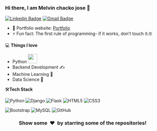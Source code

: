 
### Hi there, I am Melvin chacko jose 👋
[![Linkedin Badge](https://img.shields.io/badge/-MelvinCjose-blue?style=flat-square&logo=Linkedin&logoColor=white&link=https://www.linkedin.com/in/melvinchackojose)](https://www.linkedin.com/in/melvinchackojose/)
[![Gmail Badge](https://img.shields.io/badge/-melvinjose025@gmail.com-c14438?style=flat-square&logo=Gmail&logoColor=white&link=mailto:rmelvinjose025@gmail.com)](melvinjose025@gmail.com) 

- 🎯 Portfolio website: [Portfolio]( https://github.com/MelvinCjos/portfolio.io/)
- ⚡ Fun fact: The first rule of programming- if it works, don’t touch it.🤓

💻 **Things I love**
- Python <img src="https://media.giphy.com/media/WUlplcMpOCEmTGBtBW/giphy.gif" width="30"> 
- Backend Development ✍️
- Machine Learning 🧐
- Data Science 😬

    
🛠**Tech Stack**

![Python](https://img.shields.io/badge/-Python-000000?style=flat&logo=python)
![Django](https://img.shields.io/badge/-Django-000000?style=flat&logo=Django)
![Flask](https://img.shields.io/badge/-Flask-000000?style=flat&logo=Flask)
![HTML5](https://img.shields.io/badge/-HTML5-000000?style=flat&logo=HTML5)
![CSS3](https://img.shields.io/badge/-CSS3-000000?style=flat&logo=CSS3)

![Bootstrap](https://img.shields.io/badge/-Bootstrap-000000?style=flat&logo=bootstrap)
![MySQL](https://img.shields.io/badge/-MySQL-000000?style=flat&logo=MySQL)
![GitHub](https://img.shields.io/badge/-GitHub-000000?style=flat&logo=github&logoColor=FFFFFF)


<div align="center">
    <h3 align="center">Show some &nbsp;❤️&nbsp; by starring some of the repositories!</h3>
</div>
